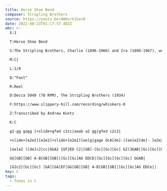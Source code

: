 ```yaml
---
title: Horse Shoe Bend
composer: Stripling Brothers
source: https://youtu.be/AWdvrk1Goc0
date: 2022-08-23T01:17:57.483Z
abc: >-
  X:1

  T:Horse Shoe Bend

  S:The Stripling Brothers, Charlie (1896-1966) and Ira (1898-1967), west Alabama.

  M:C|

  L:1/8

  Q:"Fast"

  R:Reel

  D:Decca 5049 (78 RPM), The Stripling Brothers (1934)

  F:https://www.slippery-hill.com/recording/whiskers-0

  Z:Transcribed by Andrew Kuntz

  K:C

  g2-gg gagg |+slide+gfed c2cc|aaab a2 gg|gfed c2c2|

  +slide+[e2e2][e2e2]+slide+[e2e2][ee]g|gage dcA[de]-|[ee]e2[de]- [e2e2]eg|gage dcA[de]-|

  [ee]e2 ([de]c2)cc|GGA2 {GF}ED C2|[GB]-[Gc][Gc][Gc] G2(3GAB|[Gc][Gc][Gc][Gc]  AGEF|

  GG[GB][GB] A-B[GB][GB]|[Gc][Gc]AG EDCD|[Gc][Gc][Gc][Gc] GGAB|

  [G2c2][Gc][Gc] [GA][GA]EF|GG[GB][GB] A-B[GB][GB]|[Gc][Gc]AG EDCe||
key: C
tags:
  - Tunes in C
---
```

